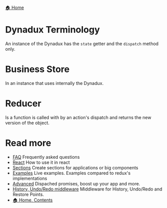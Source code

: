 [🏠 Home](../README.md)

# Dynadux Terminology

An instance of the Dynadux has the `state` getter and the `dispatch` method only.

# Business Store

In an instance that uses internally the Dynadux.

# Reducer

Is a function is called with by an action's dispatch and returns the new version of the object.

# Read more 

- [FAQ](./FAQ.md) Frequently asked questions
- [React](./React.md) How to use it in react
- [Sections](./Sections.md) Create sections for applications or big components
- [Examples](./Examples.md) Live examples. Examples compared to redux's implementations
- [Advanced](./Advanced.md) Dispached promises, boost up your app and more.
- [History, Undo/Redo middleware](https://github.com/aneldev/dynadux-history-middleware) Middleware for History, Undo/Redo and Restore Points.
- [🏠 Home, Contents](../README.md#table-of-contents)

